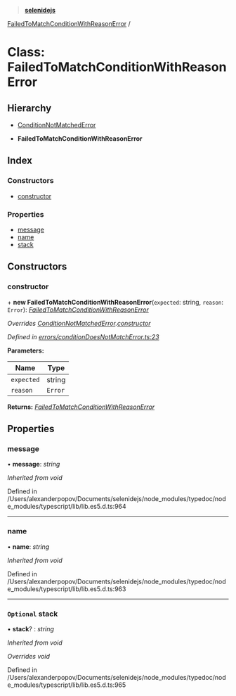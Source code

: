 > **[selenidejs](../README.md)**

[FailedToMatchConditionWithReasonError](failedtomatchconditionwithreasonerror.md) /

# Class: FailedToMatchConditionWithReasonError

## Hierarchy

  * [ConditionNotMatchedError](conditionnotmatchederror.md)

  * **FailedToMatchConditionWithReasonError**

## Index

### Constructors

* [constructor](failedtomatchconditionwithreasonerror.md#constructor)

### Properties

* [message](failedtomatchconditionwithreasonerror.md#message)
* [name](failedtomatchconditionwithreasonerror.md#name)
* [stack](failedtomatchconditionwithreasonerror.md#optional-stack)

## Constructors

###  constructor

\+ **new FailedToMatchConditionWithReasonError**(`expected`: string, `reason`: `Error`): *[FailedToMatchConditionWithReasonError](failedtomatchconditionwithreasonerror.md)*

*Overrides [ConditionNotMatchedError](conditionnotmatchederror.md).[constructor](conditionnotmatchederror.md#constructor)*

*Defined in [errors/conditionDoesNotMatchError.ts:23](https://github.com/knowledgeexpert/selenidejs/blob/master/lib/errors/conditionDoesNotMatchError.ts#L23)*

**Parameters:**

Name | Type |
------ | ------ |
`expected` | string |
`reason` | `Error` |

**Returns:** *[FailedToMatchConditionWithReasonError](failedtomatchconditionwithreasonerror.md)*

## Properties

###  message

• **message**: *string*

*Inherited from void*

Defined in /Users/alexanderpopov/Documents/selenidejs/node_modules/typedoc/node_modules/typescript/lib/lib.es5.d.ts:964

___

###  name

• **name**: *string*

*Inherited from void*

Defined in /Users/alexanderpopov/Documents/selenidejs/node_modules/typedoc/node_modules/typescript/lib/lib.es5.d.ts:963

___

### `Optional` stack

• **stack**? : *string*

*Inherited from void*

*Overrides void*

Defined in /Users/alexanderpopov/Documents/selenidejs/node_modules/typedoc/node_modules/typescript/lib/lib.es5.d.ts:965